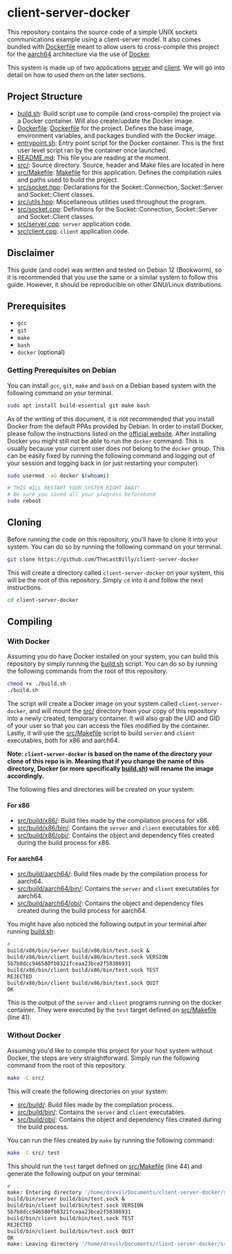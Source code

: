 # client-server-docker

This repository contains the source code of a simple UNIX sockets communications example using a client-server model. It also comes bundled with [Dockerfile](./Dockerfile) meant to allow users to cross-compile this project for the [aarch64](https://en.wikipedia.org/wiki/AArch64) architecture via the use of [Docker](https://en.wikipedia.org/wiki/Docker).

This system is made up of two applications [server](src/server.cpp) and [client](src/client.cpp). We will go into detail on how to used them on the later sections.

## Project Structure
- [build.sh](./build.sh): Build script use to compile (and cross-compile) the project via a Docker container. Will also create/update the Docker image.
- [Dockerfile](./Dockerfile): [Dockerfile](https://docs.docker.com/reference/dockerfile/) for the project. Defines the base image, environment variables, and packages bundled with the Docker image.
- [entrypoint.sh](./entrypoint.sh): Entry point script for the Docker container. This is the first user level script ran by the container once launched.
- [README.md](./README.md): This file you are reading at the moment.
- [src/](./src/): Source directory. Source, header and Make files are located in here
- [src/Makefile](src/Makefile): [Makefile](https://makefiletutorial.com/) for this application. Defines the compilation rules and paths used to build the project.
- [src/socket.hpp](src/socket.hpp): Declarations for the Socket::Connection, Socket::Server and Socket::Client classes.
- [src/utils.hpp](src/utils.hpp): Miscellaneous utilities used throughout the program.
- [src/socket.cpp](src/socket.cpp): Definitions for the Socket::Connection, Socket::Server and Socket::Client classes.
- [src/server.cpp](src/server.cpp): `server` application code.
- [src/client.cpp](src/client.cpp): `client` application code.

## Disclaimer
This guide (and code) was written and tested on Debian 12 (Bookworm), so it is recommended that you use the same or a similar system to follow this guide. However, it should be reproducible on other GNU/Linux distributions.

## Prerequisites
- `gcc`
- `git`
- `make`
- `bash`
- `docker` (optional)

### Getting Prerequisites on Debian
You can install `gcc`, `git`, `make` and `bash` on a Debian based system with the following command on your terminal.
```bash
sudo apt install build-essential git make bash
```

As of the writing of this document, it is not recommended that you install Docker from the default PPAs provided by Debian. In order to install Docker, please follow the instructions listed on the [official website](https://docs.docker.com/engine/install/debian/#install-using-the-repository). After installing Docker you might still not be able to run the `docker` command. This is usually because your current user does not belong to the `docker` group. This can be easily fixed by running the following command and logging out of your session and logging back in (or just restarting your computer).

```bash
sudo usermod -aG docker $(whoami)

# THIS WILL RESTART YOUR SYSTEM RIGHT AWAY!
# Be sure you saved all your progress beforehand
sudo reboot
```

## Cloning
Before running the code on this repository, you'll have to clone it into your system. You can do so by running the following command on your terminal.
```bash
git clone https://github.com/TheLastBilly/client-server-docker
```

This will create a directory called `client-server-docker` on your system, this will be the root of this repository. Simply `cd` into it and follow the next instructions.
```bash
cd client-server-docker
```

## Compiling
### With Docker
Assuming you do have Docker installed on your system, you can build this repository by simply running the [build.sh](./build.sh) script. You can do so by running the following commands from the root of this repository.

```bash
chmod +x ./build.sh
./build.sh
```

The script will create a Docker image on your system called `client-server-docker`, and will mount the [src/](src/) directory from your copy of this repository into a newly created, temporary container. It will also grab the UID and GID of your user so that you can access the files modified by the container. Lastly, it will use the [src/Makefile](src/Makefile) script to build `server` and `client` executables, both for x86 and aarch64.

**Note: `client-server-docker` is based on the name of the directory your clone of this repo is in. Meaning that if you change the name of this directory, Docker (or more specifically [build.sh](./build.sh)) will rename the image accordingly.**

The following files and directories will be created on your system:

#### For x86

- [src/build/x86/](src/build/): Build files made by the compilation process for x86.
- [src/build/x86/bin/](src/build/bin/): Contains the `server` and `client` executables for x86.
- [src/build/x86/obj/](src/build/obj/): Contains the object and dependency files created during the build process for x86.

#### For aarch64

- [src/build/aarch64/](src/build/): Build files made by the compilation process for aarch64.
- [src/build/aarch64/bin/](src/build/bin/): Contains the `server` and `client` executables for aarch64.
- [src/build/aarch64/obj/](src/build/obj/): Contains the object and dependency files created during the build process for aarch64.

You might have also noticed the following output in your terminal after running [build.sh](./build.sh):
```bash
# ...
build/x86/bin/server build/x86/bin/test.sock &
build/x86/bin/client build/x86/bin/test.sock VERSION
5b7b8dcc946580fb8321fceaa23bce2f58386931
build/x86/bin/client build/x86/bin/test.sock TEST
REJECTED
build/x86/bin/client build/x86/bin/test.sock QUIT
OK
```

This is the output of the `server` and `client` programs running on the docker container. They were executed by the `test` target defined on [src/Makefile](src/Makefile) (line 41).

### Without Docker
Assuming you'd like to compile this project for your host system without Docker, the steps are very straightforward. Simply run the following command from the root of this repository.

```bash
make -C src/
```

This will create the following directories on your system:
- [src/build/](src/build/): Build files made by the compilation process.
- [src/build/bin/](src/build/bin/): Contains the `server` and `client` executables.
- [src/build/obj/](src/build/obj/): Contains the object and dependency files created during the build process.

You can run the files created by `make` by running the following command:
```bash
make -C src/ test
```

This should run the `test` target defined on [src/Makefile](src/Makefile) (line 44) and generate the following output on your terminal:
```bash
# ...
make: Entering directory '/home/drevil/Documents/client-server-docker/src'
build/bin/server build/bin/test.sock &
build/bin/client build/bin/test.sock VERSION
5b7b8dcc946580fb8321fceaa23bce2f58386931
build/bin/client build/bin/test.sock TEST
REJECTED
build/bin/client build/bin/test.sock QUIT
OK
make: Leaving directory '/home/drevil/Documents/client-server-docker/src'
```
